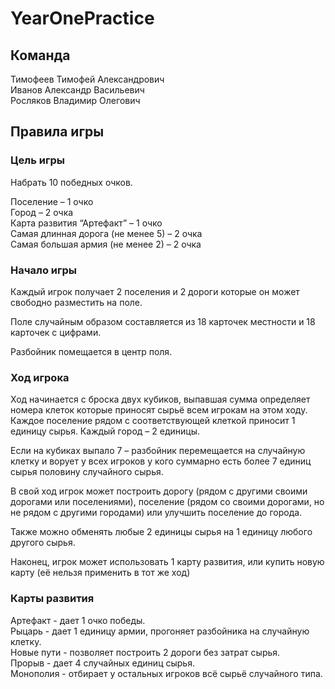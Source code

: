 # YearOnePractice
## Команда
Тимофеев Тимофей Александрович  
Иванов Александр Васильевич  
Росляков Владимир Олегович  
## Правила игры
### Цель игры
Набрать 10 победных очков.  
  
Поселение – 1 очко  
Город – 2 очка  
Карта развития “Артефакт” – 1 очко  
Самая длинная дорога (не менее 5) – 2 очка  
Самая большая армия (не менее 2) – 2 очка  
### Начало игры
Каждый игрок получает 2 поселения и 2 дороги которые он может свободно разместить на поле.  

Поле случайным образом составляется из 18 карточек местности и 18 карточек с цифрами.  

Разбойник помещается в центр поля.  
### Ход игрока
Ход начинается с броска двух кубиков, выпавшая сумма определяет номера клеток которые приносят сырьё всем игрокам на этом ходу. Каждое поселение рядом с соответствующей клеткой приносит 1 единицу сырья. Каждый город – 2 единицы.  

Если на кубиках выпало 7 – разбойник перемещается на случайную клетку и ворует у всех игроков у кого суммарно есть более 7 единиц сырья половину случайного сырья.  

В свой ход игрок может построить дорогу (рядом с другими своими дорогами или поселениями), поселение (рядом со своими дорогами, но не рядом с другими городами) или улучшить поселение до города.  

Также можно обменять любые 2 единицы сырья на 1 единицу любого другого сырья.  

Наконец, игрок может использовать 1 карту развития, или купить новую карту (её нельзя применить в тот же ход)  
### Карты развития
Артефакт - дает 1 очко победы.  
Рыцарь - дает 1 единицу армии, прогоняет разбойника на случайную клетку.  
Новые пути - позволяет построить 2 дороги без затрат сырья.  
Прорыв - дает 4 случайных единиц сырья.  
Монополия - отбирает у остальных игроков всё сырьё случайного типа.  
